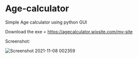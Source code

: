 # Age-calculator
Simple Age calculator using python GUI

Download the exe = https://agecalculator.wixsite.com/my-site

Screenshot:









![Screenshot 2021-11-08 002359](https://user-images.githubusercontent.com/82047275/140657999-202b72ae-2077-43be-94f4-5096dd351e61.png)

